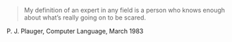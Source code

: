 > My definition of an expert in any field is a person who knows enough about what’s really going on to be scared.

P. J. Plauger, Computer Language, March 1983